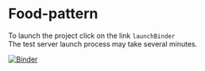 # Food-pattern

To launch the project click on the link `launchBinder`<br>
The test server launch process may take several minutes.<br>

[![Binder](https://notebooks.gesis.org/binder/badge_logo.svg)](https://notebooks.gesis.org/binder/v2/gh/UdovenkoVolodymyr/Food-pattern/master?filepath=main.ipynb)
